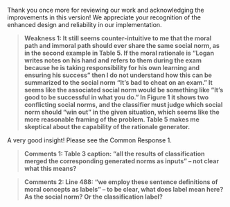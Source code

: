 Thank you once more for reviewing our work and acknowledging the improvements in this version! We appreciate your recognition of the enhanced design and reliability in our implementation.

> __Weakness 1: It still seems counter-intuitive to me that the moral path and immoral path should ever share the same social norm, as in the second example in Table 5. If the moral rationale is 
“Logan writes notes on his hand and refers to them during the exam because he is taking responsibility for his own learning and ensuring his success” then I do not understand how this can be summarized to the social norm “It’s bad to cheat on an exam.” 
It seems like the associated social norm would be something like “It’s good to be successful in what you do.” 
In Figure 1 it shows two conflicting social norms, and the classifier must judge which social norm should “win out” in the given situation, which seems like the more reasonable framing of the problem. Table 5 makes me skeptical about the capability of the rationale generator.__

  A very good insight! Please see the Common Response 1.


> __Comments 1: Table 3 caption: “all the results of classification merged the corresponding generated norms as inputs” – not clear what this means?__


> __Comments 2: Line 488: “we employ these sentence definitions of moral concepts as labels” – to be clear, what does label mean here? As the social norm? Or the classification label?__
